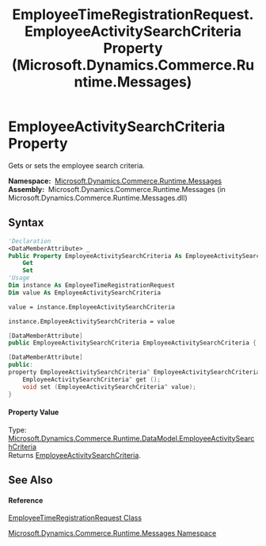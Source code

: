 ﻿---
title: EmployeeTimeRegistrationRequest.EmployeeActivitySearchCriteria Property  (Microsoft.Dynamics.Commerce.Runtime.Messages)
TOCTitle: EmployeeActivitySearchCriteria Property
ms:assetid: P:Microsoft.Dynamics.Commerce.Runtime.Messages.EmployeeTimeRegistrationRequest.EmployeeActivitySearchCriteria
ms:mtpsurl: https://technet.microsoft.com/en-us/library/microsoft.dynamics.commerce.runtime.messages.employeetimeregistrationrequest.employeeactivitysearchcriteria(v=AX.60)
ms:contentKeyID: 62213896
ms.date: 05/18/2015
mtps_version: v=AX.60
f1_keywords:
- Microsoft.Dynamics.Commerce.Runtime.Messages.EmployeeTimeRegistrationRequest.EmployeeActivitySearchCriteria
dev_langs:
- CSharp
- C++
- VB
---

# EmployeeActivitySearchCriteria Property

Gets or sets the employee search criteria.

**Namespace:**  [Microsoft.Dynamics.Commerce.Runtime.Messages](microsoft-dynamics-commerce-runtime-messages-namespace.md)  
**Assembly:**  Microsoft.Dynamics.Commerce.Runtime.Messages (in Microsoft.Dynamics.Commerce.Runtime.Messages.dll)

## Syntax

``` vb
'Declaration
<DataMemberAttribute> _
Public Property EmployeeActivitySearchCriteria As EmployeeActivitySearchCriteria
    Get
    Set
'Usage
Dim instance As EmployeeTimeRegistrationRequest
Dim value As EmployeeActivitySearchCriteria

value = instance.EmployeeActivitySearchCriteria

instance.EmployeeActivitySearchCriteria = value
```

``` csharp
[DataMemberAttribute]
public EmployeeActivitySearchCriteria EmployeeActivitySearchCriteria { get; set; }
```

``` c++
[DataMemberAttribute]
public:
property EmployeeActivitySearchCriteria^ EmployeeActivitySearchCriteria {
    EmployeeActivitySearchCriteria^ get ();
    void set (EmployeeActivitySearchCriteria^ value);
}
```

#### Property Value

Type: [Microsoft.Dynamics.Commerce.Runtime.DataModel.EmployeeActivitySearchCriteria](employeeactivitysearchcriteria-class-microsoft-dynamics-commerce-runtime-datamodel.md)  
Returns [EmployeeActivitySearchCriteria](employeeactivitysearchcriteria-class-microsoft-dynamics-commerce-runtime-datamodel.md).  

## See Also

#### Reference

[EmployeeTimeRegistrationRequest Class](employeetimeregistrationrequest-class-microsoft-dynamics-commerce-runtime-messages.md)

[Microsoft.Dynamics.Commerce.Runtime.Messages Namespace](microsoft-dynamics-commerce-runtime-messages-namespace.md)

